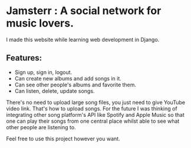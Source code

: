 ﻿# Jamsterr : A social network for music lovers.

I made this website while learning web development in Django.

## Features:
- Sign up, sign in, logout.
- Can create new albums and add songs in it.
- Can see other people's albums and favorite them.
- Can listen, delete, update songs.

There's no need to upload large song files, you just need to give YouTube video link. That's how to upload songs. For the future I was thinking of integrating other song platform's API like Spotify and Apple Music so that one can play their songs from one central place whilst able to see what other people are listening to.

Feel free to use this project however you want.
